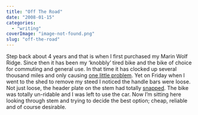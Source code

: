 ```yaml
---
title: "Off The Road"
date: "2008-01-15"
categories: 
  - "writing"
coverImage: "image-not-found.png"
slug: "off-the-road"
---
```


Step back about 4 years and that is when I first purchased my Marin Wolf Ridge. Since then it has been my ‘knobbly’ tired bike and the bike of choice for commuting and general use. In that time it has clocked up several thousand miles and only causing [one little problem](https://adamchamberlin.info/post/1424656194/workshop). Yet on Friday when I went to the shed to remove my steed I noticed the handle bars were loose. Not just loose, the header plate on the stem had totally [snapped](http://farm3.static.flickr.com/2112/2189957499_795a0460c0.jpg). The bike was totally un-ridable and I was left to use the car. Now I’m sitting here looking through stem and trying to decide the best option; cheap, reliable and of course desirable.
